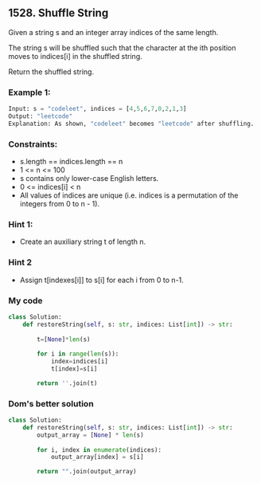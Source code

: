 ## 1528. Shuffle String

Given a string s and an integer array indices of the same length.

The string s will be shuffled such that the character at the ith position moves to indices[i] in the shuffled string.

Return the shuffled string.

### Example 1:
``` python
Input: s = "codeleet", indices = [4,5,6,7,0,2,1,3]
Output: "leetcode"
Explanation: As shown, "codeleet" becomes "leetcode" after shuffling.
```

### Constraints:

* s.length == indices.length == n
* 1 <= n <= 100
* s contains only lower-case English letters.
* 0 <= indices[i] < n
* All values of indices are unique (i.e. indices is a permutation of the integers from 0 to n - 1).

### Hint 1:

* Create an auxiliary string t of length n.

### Hint 2

* Assign t[indexes[i]] to s[i] for each i from 0 to n-1.

### My code
```python
class Solution:
    def restoreString(self, s: str, indices: List[int]) -> str:
        
        t=[None]*len(s)
        
        for i in range(len(s)):
            index=indices[i]
            t[index]=s[i]

        return ''.join(t)
 ```
 
 ### Dom's better solution
```python
class Solution:
    def restoreString(self, s: str, indices: List[int]) -> str:
        output_array = [None] * len(s)
        
        for i, index in enumerate(indices):
            output_array[index] = s[i]

        return "".join(output_array)
 ```
